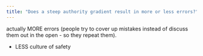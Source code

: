 ```yaml
---
title: "Does a steep authority gradient result in more or less errors?"
---
```

actually MORE errors (people try to cover up mistakes instead of discuss them out in the open - so they repeat them).
- LESS culture of safety

